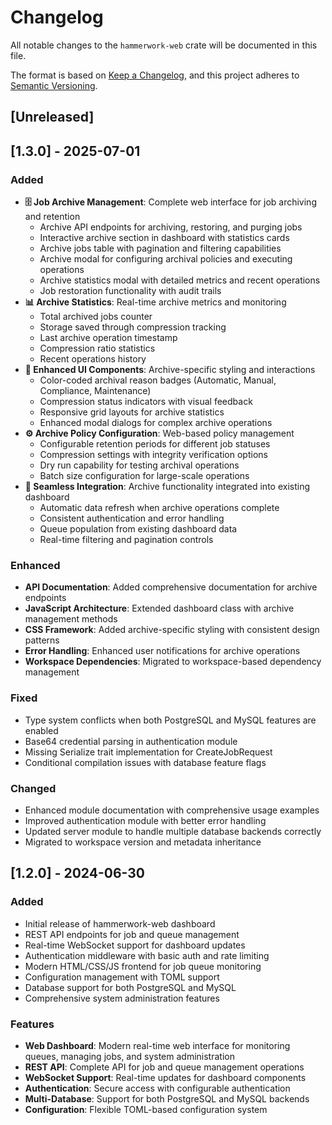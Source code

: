 # Changelog

All notable changes to the `hammerwork-web` crate will be documented in this file.

The format is based on [Keep a Changelog](https://keepachangelog.com/en/1.0.0/),
and this project adheres to [Semantic Versioning](https://semver.org/spec/v2.0.0.html).

## [Unreleased]

## [1.3.0] - 2025-07-01

### Added
- **🗄️ Job Archive Management**: Complete web interface for job archiving and retention
  - Archive API endpoints for archiving, restoring, and purging jobs
  - Interactive archive section in dashboard with statistics cards
  - Archive jobs table with pagination and filtering capabilities
  - Archive modal for configuring archival policies and executing operations
  - Archive statistics modal with detailed metrics and recent operations
  - Job restoration functionality with audit trails
- **📊 Archive Statistics**: Real-time archive metrics and monitoring
  - Total archived jobs counter
  - Storage saved through compression tracking
  - Last archive operation timestamp
  - Compression ratio statistics
  - Recent operations history
- **🎨 Enhanced UI Components**: Archive-specific styling and interactions
  - Color-coded archival reason badges (Automatic, Manual, Compliance, Maintenance)
  - Compression status indicators with visual feedback
  - Responsive grid layouts for archive statistics
  - Enhanced modal dialogs for complex archive operations
- **⚙️ Archive Policy Configuration**: Web-based policy management
  - Configurable retention periods for different job statuses
  - Compression settings with integrity verification options
  - Dry run capability for testing archival operations
  - Batch size configuration for large-scale operations
- **🔄 Seamless Integration**: Archive functionality integrated into existing dashboard
  - Automatic data refresh when archive operations complete
  - Consistent authentication and error handling
  - Queue population from existing dashboard data
  - Real-time filtering and pagination controls

### Enhanced
- **API Documentation**: Added comprehensive documentation for archive endpoints
- **JavaScript Architecture**: Extended dashboard class with archive management methods
- **CSS Framework**: Added archive-specific styling with consistent design patterns
- **Error Handling**: Enhanced user notifications for archive operations
- **Workspace Dependencies**: Migrated to workspace-based dependency management

### Fixed
- Type system conflicts when both PostgreSQL and MySQL features are enabled
- Base64 credential parsing in authentication module
- Missing Serialize trait implementation for CreateJobRequest
- Conditional compilation issues with database feature flags

### Changed
- Enhanced module documentation with comprehensive usage examples
- Improved authentication module with better error handling
- Updated server module to handle multiple database backends correctly
- Migrated to workspace version and metadata inheritance

## [1.2.0] - 2024-06-30

### Added
- Initial release of hammerwork-web dashboard
- REST API endpoints for job and queue management
- Real-time WebSocket support for dashboard updates
- Authentication middleware with basic auth and rate limiting
- Modern HTML/CSS/JS frontend for job queue monitoring
- Configuration management with TOML support
- Database support for both PostgreSQL and MySQL
- Comprehensive system administration features

### Features
- **Web Dashboard**: Modern real-time web interface for monitoring queues, managing jobs, and system administration
- **REST API**: Complete API for job and queue management operations
- **WebSocket Support**: Real-time updates for dashboard components
- **Authentication**: Secure access with configurable authentication
- **Multi-Database**: Support for both PostgreSQL and MySQL backends
- **Configuration**: Flexible TOML-based configuration system